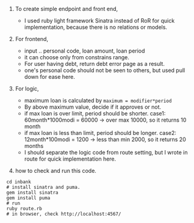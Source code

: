 1. To create simple endpoint and front end, 
	- I used ruby light framework Sinatra instead of RoR for quick implementation, because there is no relations or models.

2. For frontend,
	- input .. personal code, loan amount, loan period
	- it can choose only from constrains range.
	- For user having debt, return debt error page as a result.
	- one's personal code should not be seen to others, but used pull down for ease here.

3. For logic,
	- maximum loan is calculated by ```maximum = modifier*period```
	- By above maximum value, decide if it approves or not.
	- if max loan is over limit, period should be shorter.
	case1: 60month*1000modi = 60000 -> over max 10000, so it returns 10 month
	- if max loan is less than limit, period should be longer.
	case2: 12month*100modi = 1200 -> less than min 2000, so it returns 20 months
	- I should separate the logic code from route setting, but I wrote in route for quick implementation here.

4. how to check and run this code.
```
cd inbank
# install sinatra and puma.
gem install sinatra
gem install puma
# run 
ruby route.rb
# in browser, check http://localhost:4567/
```